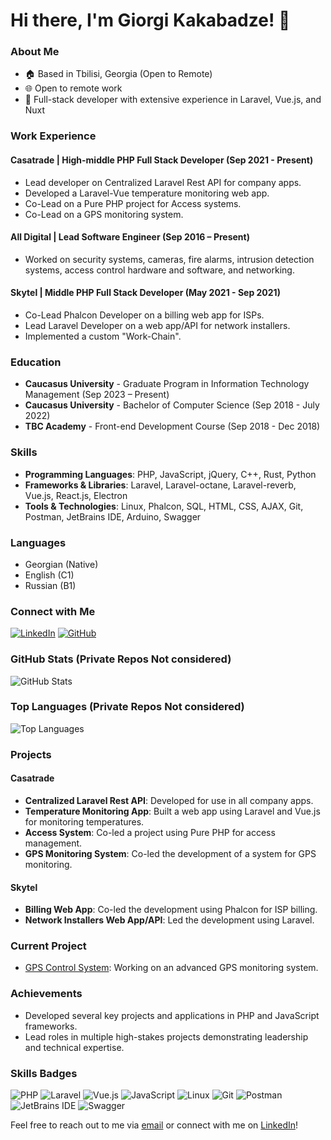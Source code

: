 # Hi there, I'm Giorgi Kakabadze! 👋

### About Me
- 🏠 Based in Tbilisi, Georgia (Open to Remote)
- 🌐 Open to remote work
- 🚀 Full-stack developer with extensive experience in Laravel, Vue.js, and Nuxt

### Work Experience
#### Casatrade | High-middle PHP Full Stack Developer (Sep 2021 - Present)
- Lead developer on Centralized Laravel Rest API for company apps.
- Developed a Laravel-Vue temperature monitoring web app.
- Co-Lead on a Pure PHP project for Access systems.
- Co-Lead on a GPS monitoring system.

#### All Digital | Lead Software Engineer (Sep 2016 – Present)
- Worked on security systems, cameras, fire alarms, intrusion detection systems, access control hardware and software, and networking.

#### Skytel | Middle PHP Full Stack Developer (May 2021 - Sep 2021)
- Co-Lead Phalcon Developer on a billing web app for ISPs.
- Lead Laravel Developer on a web app/API for network installers.
- Implemented a custom "Work-Chain".

### Education
- **Caucasus University** - Graduate Program in Information Technology Management (Sep 2023 – Present)
- **Caucasus University** - Bachelor of Computer Science (Sep 2018 - July 2022)
- **TBC Academy** - Front-end Development Course (Sep 2018 - Dec 2018)

### Skills
- **Programming Languages**: PHP, JavaScript, jQuery, C++, Rust, Python
- **Frameworks & Libraries**: Laravel, Laravel-octane, Laravel-reverb, Vue.js, React.js, Electron
- **Tools & Technologies**: Linux, Phalcon, SQL, HTML, CSS, AJAX, Git, Postman, JetBrains IDE, Arduino, Swagger

### Languages
- Georgian (Native)
- English (C1)
- Russian (B1)

### Connect with Me
[![LinkedIn](https://img.shields.io/badge/LinkedIn-Profile-blue)](https://www.linkedin.com/in/trongio/)
[![GitHub](https://img.shields.io/badge/GitHub-Profile-black)](https://github.com/trongio)

### GitHub Stats (Private Repos Not considered)
![GitHub Stats](https://github-readme-stats.vercel.app/api?username=trongio&show_icons=true&theme=radical)

### Top Languages (Private Repos Not considered)
![Top Languages](https://github-readme-stats.vercel.app/api/top-langs/?username=trongio&layout=compact&theme=radical)

### Projects
#### Casatrade
- **Centralized Laravel Rest API**: Developed for use in all company apps.
- **Temperature Monitoring App**: Built a web app using Laravel and Vue.js for monitoring temperatures.
- **Access System**: Co-led a project using Pure PHP for access management.
- **GPS Monitoring System**: Co-led the development of a system for GPS monitoring.

#### Skytel
- **Billing Web App**: Co-led the development using Phalcon for ISP billing.
- **Network Installers Web App/API**: Led the development using Laravel.

### Current Project
- [GPS Control System](https://gpscontrol.ge/gps/login.php): Working on an advanced GPS monitoring system.

### Achievements
- Developed several key projects and applications in PHP and JavaScript frameworks.
- Lead roles in multiple high-stakes projects demonstrating leadership and technical expertise.

### Skills Badges
![PHP](https://img.shields.io/badge/PHP-777BB4?style=flat&logo=php&logoColor=white)
![Laravel](https://img.shields.io/badge/Laravel-FF2D20?style=flat&logo=laravel&logoColor=white)
![Vue.js](https://img.shields.io/badge/Vue.js-4FC08D?style=flat&logo=vue.js&logoColor=white)
![JavaScript](https://img.shields.io/badge/JavaScript-F7DF1E?style=flat&logo=javascript&logoColor=black)
![Linux](https://img.shields.io/badge/Linux-FCC624?style=flat&logo=linux&logoColor=black)
![Git](https://img.shields.io/badge/Git-F05032?style=flat&logo=git&logoColor=white)
![Postman](https://img.shields.io/badge/Postman-FF6C37?style=flat&logo=postman&logoColor=white)
![JetBrains IDE](https://img.shields.io/badge/JetBrains%20IDE-000000?style=flat&logo=jetbrains&logoColor=white)
![Swagger](https://img.shields.io/badge/Swagger-85EA2D?style=flat&logo=swagger&logoColor=black)

Feel free to reach out to me via [email](mailto:giokakabadze50@gmail.com) or connect with me on [LinkedIn](https://www.linkedin.com/in/trongio/)!
